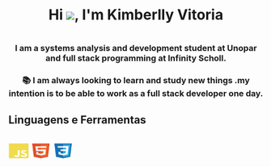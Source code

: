  <h1 align="center">Hi <img src="https://media.tenor.com/images/30169e4a670daf12443df7d2dd140176/tenor.gif" height="32" />, I'm Kimberlly Vitoria</i><h1>                                

<h3 align="center"> I am a systems analysis and development student at Unopar and full stack programming at Infinity Scholl.</h3>
<h3 align="center">📚  I am always looking to learn and study new things .my intention is to be able to work as a full stack developer one day.</h3>

###
                      
              
## Linguagens e Ferramentas
 <div style="display: inline_block"><br>
  <img align="center" alt="Kim-Js" height="30" width="40" src="https://raw.githubusercontent.com/devicons/devicon/master/icons/javascript/javascript-plain.svg">
  <img align="center" alt="Kim-HTML" height="30" width="40" src="https://raw.githubusercontent.com/devicons/devicon/master/icons/html5/html5-original.svg">
  <img align="center" alt="Kim-CSS" height="30" width="40" src="https://raw.githubusercontent.com/devicons/devicon/master/icons/css3/css3-original.svg">
</div>

           
